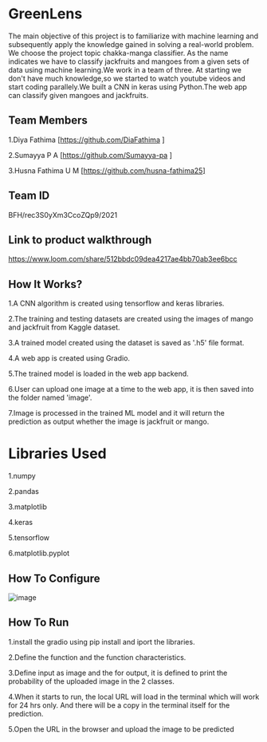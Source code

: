 # GreenLens

The main objective of this project is to familiarize with machine learning and subsequently apply the knowledge gained in solving a real-world problem. We choose the project    topic chakka-manga classifier. As the name indicates we have to classify jackfruits and mangoes from a given sets of data using machine learning.We work in a team of three. At starting we don't have much knowledge,so we started to watch youtube videos and start coding parallely.We built a CNN in keras using Python.The web app can classify given mangoes and jackfruits.

## Team Members
1.Diya Fathima [https://github.com/DiaFathima ]

2.Sumayya P A  [https://github.com/Sumayya-pa ]

3.Husna Fathima U M [https://github.com/husna-fathima25]

## Team ID
BFH/rec3S0yXm3CcoZQp9/2021

## Link to product walkthrough
https://www.loom.com/share/512bbdc09dea4217ae4bb70ab3ee6bcc

## How It Works?
1.A CNN algorithm is created using tensorflow and keras libraries.

2.The training and testing datasets are created using the images of mango and jackfruit from Kaggle dataset.

3.A trained model created using the dataset is saved as '.h5' file format.

4.A web app is created using Gradio.

5.The trained model is loaded in the web app backend.

6.User can upload one image at a time to the web app, it is then saved into the folder named 'image'.

7.Image is processed in the trained ML model and it will return the prediction as output whether the image is jackfruit or mango.

# Libraries Used
1.numpy

2.pandas

3.matplotlib

4.keras

5.tensorflow

6.matplotlib.pyplot

## How To Configure
![image](https://user-images.githubusercontent.com/84271557/119643322-3960f180-be39-11eb-8887-01242c8e4354.png)

## How To Run
1.install the gradio using pip install and iport the libraries.

2.Define the function and the function characteristics.

3.Define input as image and the for output, it is defined to print the probability of the uploaded image in the 2 classes.

4.When it starts to run, the local URL will load in the terminal which will work for 24 hrs only. And there will be a copy in the terminal itself for the prediction.

5.Open the URL in the browser and upload the image to be predicted
